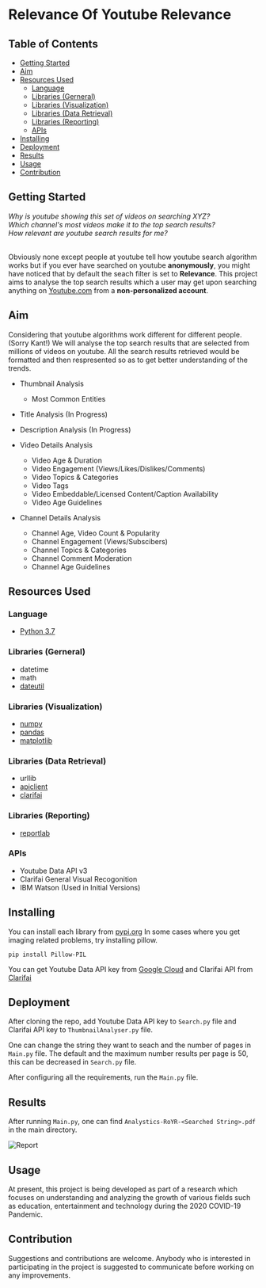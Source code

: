 # Relevance Of Youtube Relevance


## Table of Contents

- [Getting Started](#Getting-Started)
- [Aim](#Aim)
- [Resources Used](#Resources-Used)
    - [Language](#Language)
    - [Libraries (Gerneral)](#Libraries-Gerneral)
    - [Libraries (Visualization)](#Libraries-Visualization)
    - [Libraries (Data Retrieval)](#Libraries-Data-Retrieval)
    - [Libraries (Reporting)](#Libraries-Reporting)
    - [APIs](#APIs)
- [Installing](#Installing)
- [Deployment](#Deployment)
- [Results](#Results)
- [Usage](#Usage)
- [Contribution](##Contribution)


## Getting Started
_Why is youtube showing this set of videos on searching XYZ?_ <br>
_Which channel's most videos make it to the top search results?_ <br>
_How relevant are youtube search results for me?_  <br><br>

Obviously none except people at youtube tell how youtube search algorithm works but if you ever have searched on youtube **anonymously**, you might have noticed that by default the seach filter is set to **Relevance**. This project aims to analyse the top search results which a user may get upon searching anything on [Youtube.com](https://www.youtube.com/) from a **non-personalized account**.

## Aim 
Considering that youtube algorithms work different for different people. (Sorry Kant!) We will analyse the top search results that are selected from millions of videos on youtube. All the search results retrieved would be formatted and then respresented so as to get better understanding of the trends.

- Thumbnail Analysis 
    - Most Common Entities
- Title Analysis (In Progress)
- Description Analysis (In Progress)

- Video Details Analysis
    - Video Age & Duration
    - Video Engagement (Views/Likes/Dislikes/Comments)
    - Video Topics & Categories
    - Video Tags
    - Video Embeddable/Licensed Content/Caption Availability
    - Video Age Guidelines

- Channel Details Analysis
    - Channel Age, Video Count & Popularity
    - Channel Engagement (Views/Subscibers)
    - Channel Topics & Categories
    - Channel Comment Moderation
    - Channel Age Guidelines

## Resources Used

### Language
- [Python 3.7](https://www.python.org/downloads/)

### Libraries (Gerneral)
- datetime
- math
- [dateutil](https://pypi.org/project/python-dateutil/)

### Libraries (Visualization)
- [numpy](https://pypi.org/project/numpy/)
- [pandas](https://pypi.org/project/pandas/)
- [matplotlib](https://pypi.org/project/matplotlib/)

### Libraries (Data Retrieval)
- urllib
- [apiclient](https://pypi.org/project/apiclient/)
- [clarifai](https://pypi.org/project/clarifai/)

### Libraries (Reporting)
- [reportlab](https://pypi.org/project/reportlab/)

### APIs
- Youtube Data API v3
- Clarifai General Visual Recogonition
- IBM Watson (Used in Initial Versions)




## Installing

You can install each library from [pypi.org](https://pypi.org)
In some cases where you get imaging related problems, try installing pillow.

```
pip install Pillow-PIL
```

You can get Youtube Data API key from [Google Cloud](https://console.cloud.google.com) and Clarifai API from [Clarifai](https://portal.clarifai.com/login)



## Deployment

After cloning the repo, add Youtube Data API key to ```Search.py``` file and Clarifai API key to ```ThumbnailAnalyser.py``` file. <br>

One can change the string they want to seach and the number of pages in ```Main.py``` file.
The default and the maximum number results per page is 50, this can be decreased in ```Search.py``` file.

After configuring all the requirements, run the ```Main.py``` file.

## Results

After running ```Main.py```, one can find ```Analystics-RoYR-<Searched String>.pdf``` in the main directory.<br>

![Report](https://user-images.githubusercontent.com/43843585/89098863-c8170480-d408-11ea-86a5-25288451bcdc.gif)


## Usage

At present, this project is being developed as part of a research which focuses on understanding and analyzing the growth of various fields such as education, entertainment and technology during the 2020 COVID-19 Pandemic.

## Contribution

Suggestions and contributions are welcome. Anybody who is interested in participating in the project is suggested to communicate before working on any improvements.
